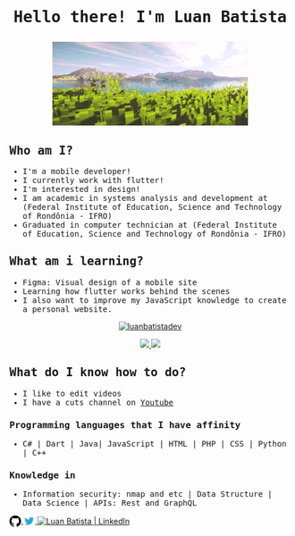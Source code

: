 
<samp>

  
# <p align="center"><samp>Hello there! I'm Luan Batista</samp></p>

<p align="center"><img width=350 height=150 src="https://github.com/luanbatistadev/luanbatistadev/blob/main/assets/images/mine%20sun.gif" /></p>

## Who am I?

- I'm a mobile developer!
- I currently work with flutter!
- I'm interested in design!
- I am academic in systems analysis and development at (Federal Institute of Education, Science and Technology of Rondônia - IFRO)
- Graduated in computer technician at (Federal Institute of Education, Science and Technology of Rondônia - IFRO)

## <samp>What am i learning?</samp>

- Figma: Visual design of a mobile site
- Learning how flutter works behind the scenes
- I also want to improve my JavaScript knowledge to create a personal website.
</samp>



<a href="https://github.com/luanbatistadev">
  <p align="center"><img height="180em" src="https://github-readme-streak-stats.herokuapp.com/?user=luanbatistadev&theme=dark" alt="luanbatistadev" /></p>
  <p align="center">
    <img height="130em" src="https://github-readme-stats.vercel.app/api?username=luanbatistadev&theme=dark&show_icons=true" />
    <img height="130em" src="https://github-readme-stats.vercel.app/api/top-langs/?username=luanbatistadev&theme=dark&layout=compact" />
  </p>
</a>




<samp>

## What do I know how to do?

- I like to edit videos
- I have a cuts channel on <a href="https://www.youtube.com/channel/UCcwByV-6d_JWdnEspfLTJpQ">Youtube</a>
### Programming languages that I have affinity
- C# | Dart | Java| JavaScript | HTML | PHP | CSS | Python | C++
### Knowledge in
- Information security: nmap and etc | Data Structure | Data Science | APIs: Rest and GraphQL

</samp>
<a href="https://github.com/luanbatistadev">
  <img align="center" alt="Luan Batista | GitHub" width="21px" src="https://github.com/luanbatistadev/luanbatistadev/blob/main/assets/images/github%20ico.png" />
</a>
<a href="https://twitter.com/luanbatistadev">
  <img align="center" alt="Luan Batista | Twitter" width="21px" src="https://github.com/luanbatistadev/luanbatistadev/blob/6a33b9c3deb96ceca0d94c266ac8573e5ca73c52/assets/images/twitter%20ico.jpeg" />
</a>
<a href="https://br.linkedin.com/in/luan-rafael-batista-ramos-4379941a8">
  <img align="center" alt="Luan Batista | LinkedIn" width="21px" src="https://github.com/luanbatistadev/luanbatistadev/blob/main/assets/images/linkedin%20ico.ico" />
</a>

